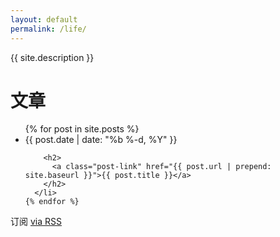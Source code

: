 ```yaml
---
layout: default
permalink: /life/
---
```


{{ site.description }}


<div class="home">

  <h1 class="page-heading">文章</h1>

  <ul class="post-list">
    {% for post in site.posts %}
      <li>
        <span class="post-meta">{{ post.date | date: "%b %-d, %Y" }}</span>

        <h2>
          <a class="post-link" href="{{ post.url | prepend: site.baseurl }}">{{ post.title }}</a>
        </h2>
      </li>
    {% endfor %}
  </ul>

  <p class="rss-subscribe">订阅 <a href="{{ "/feed.xml" | prepend: site.baseurl }}">via RSS</a></p>

</div>




